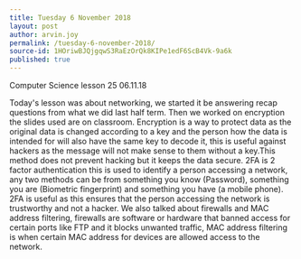 ```yaml
---
title: Tuesday 6 November 2018
layout: post
author: arvin.joy
permalink: /tuesday-6-november-2018/
source-id: 1HOriwBJQjgqwS3RaEzOrQk8KIPe1edF6ScB4Vk-9a6k
published: true
---
```

Computer Science lesson 25                                          06.11.18

Today's lesson was about networking, we started it be answering recap questions from what we did last half term. Then we worked on encryption the slides used are on classroom. Encryption is a way to protect data as the original data is changed according to a key and the person how the data is intended for will also have the same key to decode it, this is useful against hackers as the message will not make sense to them without a key.This method does not prevent hacking but it keeps the data secure. 2FA is 2 factor authentication this is used to identify a person accessing a network, any two methods can be from something you know (Password), something you are (Biometric fingerprint) and something you have (a mobile phone). 2FA is useful as this ensures that the person accessing the network is trustworthy and not a hacker. We also talked about firewalls and MAC address filtering, firewalls are software or hardware that banned access for certain ports like FTP and it blocks unwanted traffic, MAC address filtering is when certain MAC address for devices are allowed access to the network.

